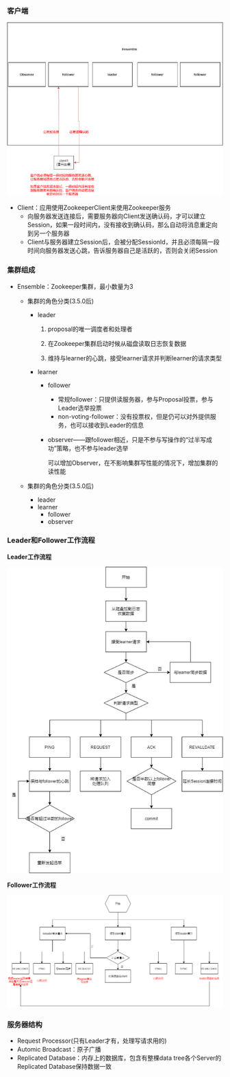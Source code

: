 ### 客户端

![1](../p/1.png)

* Client：应用使用ZookeeperClient来使用Zookeeper服务
  * 向服务器发送连接后，需要服务器向Client发送确认码，才可以建立Session，如果一段时间内，没有接收到确认码，那么自动将消息重定向到另一个服务器
  * Client与服务器建立Session后，会被分配SessionId，并且必须每隔一段时间向服务器发送心跳，告诉服务器自己是活跃的，否则会关闭Session





### 集群组成

* Ensemble：Zookeeper集群，最小数量为3
  * 集群的角色分类(3.5.0后)
    * leader
    
      1. proposal的唯一调度者和处理者
    
      2. 在Zookeeper集群启动时候从磁盘读取日志恢复数据
      3. 维持与learner的心跳，接受learner请求并判断learner的请求类型
    
    * learner
    
      * follower
    
        * 常规follower：只提供读服务器，参与Proposal投票，参与Leader选举投票
        * non-voting-follower：没有投票权，但是仍可以对外提供服务，也可以接收到Leader的信息
    
      * observer——跟follower相近，只是不参与写操作的“过半写成功”策略，也不参与leader选举
    
        可以增加Observer，在不影响集群写性能的情况下，增加集群的读性能
    
  * 集群的角色分类(3.5.0后)
  
    * leader
    * learner
      * follower
      * observer

### Leader和Follower工作流程

**Leader工作流程**

![leader工作流程](../p/leader工作流程.png)



**Follower工作流程**

![follower工作流程](../p/follower工作流程.png)



### 服务器结构

* Request Processor(只有Leader才有，处理写请求用的)
* Automic Broadcast：原子广播
* Replicated Database：内存上的数据库，包含有整棵data tree各个Server的Replicated Database保持数据一致

